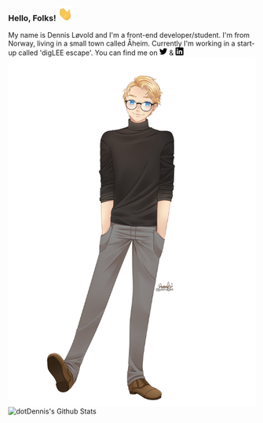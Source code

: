 ### Hello, Folks! <img src="icons/wave.gif" width="30px">

My name is Dennis Løvold and I'm a front-end developer/student. I'm from Norway, living in a small town called Åheim. Currently I'm working in a start-up called 'digLEE escape'. You can find me on <a href="https://twitter.com/d0tDennis"><img height="16px" src="icons/twitter.svg"></a> & <a href="https://www.linkedin.com/in/dotdennis/"><img height="16px" src="icons/linkedin.svg"></a> <img align="right" src="images/dennis.png">

![dotDennis's Github Stats](https://github-readme-stats.vercel.app/api?username=dotDennis&show_icons=true&theme=radical)

